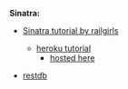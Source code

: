 **Sinatra:**
* [Sinatra tutorial by railgirls](http://guides.railsgirls.com/sinatra-app)
  * [heroku tutorial](https://devcenter.heroku.com/articles/getting-started-with-ruby-o)
    * [hosted here](https://aqueous-lake-59082.herokuapp.com/results)

* [restdb](https://restdb.io/login/)
